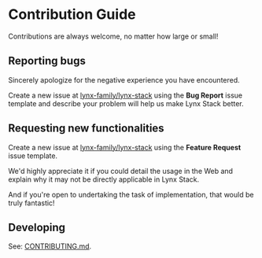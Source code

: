 # Contribution Guide

Contributions are always welcome, no matter how large or small!

## Reporting bugs

Sincerely apologize for the negative experience you have encountered.

Create a new issue at [lynx-family/lynx-stack](https://github.com/lynx-family/lynx-stack/issues/new/choose) using the **Bug Report** issue template and describe your problem will help us make Lynx Stack better.

## Requesting new functionalities

Create a new issue at [lynx-family/lynx-stack](https://github.com/lynx-family/lynx-stack/issues/new/choose) using the **Feature Request** issue template.

We'd highly appreciate it if you could detail the usage in the Web and explain why it may not be directly applicable in Lynx Stack.

And if you're open to undertaking the task of implementation, that would be truly fantastic!

## Developing

See: [CONTRIBUTING.md].

[CONTRIBUTING.md]: https://github.com/lynx-family/lynx-stack/blob/main/CONTRIBUTING.md
